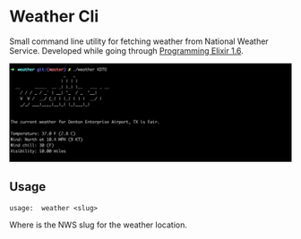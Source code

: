 # Weather Cli

Small command line utility for fetching weather from National Weather Service. Developed while going through [Programming Elixir 1.6](https://pragprog.com/book/elixir16/programming-elixir-1-6).

![screenshot](https://github.com/danbruder/weather-cli/raw/master/img/weather.jpg)

## Usage

```
usage:  weather <slug>
```

Where <slug> is the NWS slug for the weather location. 

